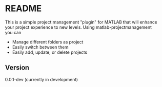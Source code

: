 # README

This is a simple project management "plugin" for MATLAB that will enhance your project experience to new levels. Using matlab-projectmanagement you can

* Manage different folders as project
* Easily switch between them
* Easily add, update, or delete projects


## Version
0.0.1-dev (currently in development)

